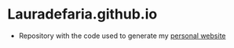 # Lauradefaria.github.io

* Repository with the code used to generate my [personal website](https://lauradefaria.github.io)
